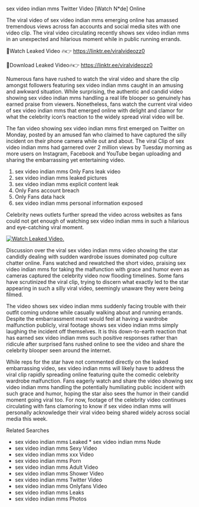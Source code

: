 ﻿sex video indian mms Twitter Video [Watch N*de] Online

The viral video of ﻿sex video indian mms emerging online has amassed tremendous views across fan accounts and social media sites with one video clip. The viral video circulating recently shows ﻿sex video indian mms in an unexpected and hilarious moment while in public running errands. 

🔴Watch Leaked Video 🔥👉  https://linktr.ee/viralvideozz0 

🔴Download Leaked Video🔥👉  https://linktr.ee/viralvideozz0 

Numerous fans have rushed to watch the viral video and share the clip amongst followers featuring ﻿sex video indian mms caught in an amusing and awkward situation. While surprising, the authentic and candid video showing ﻿sex video indian mms handling a real life blooper so genuinely has earned praise from viewers. Nonetheless, fans watch the current viral video of ﻿sex video indian mms that emerged online with delight and clamor for what the celebrity icon’s reaction to the widely spread viral video will be.

The fan video showing ﻿sex video indian mms first emerged on Twitter on Monday, posted by an amused fan who claimed to have captured the silly incident on their phone camera while out and about. The viral Clip of ﻿sex video indian mms had garnered over 2 million views by Tuesday morning as more users on Instagram, Facebook and YouTube began uploading and sharing the embarrassing yet entertaining video. 

1. ﻿sex video indian mms Only Fans leak video
2. ﻿sex video indian mms leaked pictures
3. ﻿sex video indian mms explicit content leak
4. Only Fans account breach
5. Only Fans data hack
6. ﻿sex video indian mms personal information exposed

Celebrity news outlets further spread the video across websites as fans could not get enough of watching ﻿sex video indian mms in such a hilarious and eye-catching viral moment. 

[![Watch Leaked Video.](https://miro.medium.com/v2/resize:fit:828/format:webp/1*cilzJN44JGOrTw9NJCrNHA.gif "Watch Leaked Video")](https://linktr.ee/viralvideozz0)

Discussion over the viral ﻿sex video indian mms video showing the star candidly dealing with sudden wardrobe issues dominated pop culture chatter online. Fans watched and rewatched the short video, praising ﻿sex video indian mms for taking the malfunction with grace and humor even as cameras captured the celebrity video now flooding timelines. Some fans have scrutinized the viral clip, trying to discern what exactly led to the star appearing in such a silly viral video, seemingly unaware they were being filmed.

The video shows ﻿sex video indian mms suddenly facing trouble with their outfit coming undone while casually walking about and running errands. Despite the embarrassment most would feel at having a wardrobe malfunction publicly, viral footage shows ﻿sex video indian mms simply laughing the incident off themselves. It is this down-to-earth reaction that has earned ﻿sex video indian mms such positive responses rather than ridicule after surprised fans rushed online to see the video and share the celebrity blooper seen around the internet.  

While reps for the star have not commented directly on the leaked embarrassing video, ﻿sex video indian mms will likely have to address the viral clip rapidly spreading online featuring quite the comedic celebrity wardrobe malfunction. Fans eagerly watch and share the video showing ﻿sex video indian mms handling the potentially humiliating public incident with such grace and humor, hoping the star also sees the humor in their candid moment going viral too. For now, footage of the celebrity video continues circulating with fans clamoring to know if ﻿sex video indian mms will personally acknowledge their viral video being shared widely across social media this week.

Related Searches
* ﻿sex video indian mms Leaked
﻿* sex video indian mms Nude
* ﻿sex video indian mms Sexy Video
* ﻿sex video indian mms xxx Video
* ﻿sex video indian mms Porn
* ﻿sex video indian mms Adult Video
* ﻿sex video indian mms Shower Video
* ﻿sex video indian mms Twitter Video
* ﻿sex video indian mms Onlyfans Video
* ﻿sex video indian mms Leaks
* ﻿sex video indian mms Photos